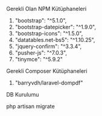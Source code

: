 
Gerekli Olan NPM Kütüphaneleri

1. "bootstrap": "^5.1.0",
2. "bootstrap-datepicker": "^1.9.0",
3. "bootstrap-icons": "^1.5.0",
4. "datatables.net-bs5": "^1.10.25",
5. "jquery-confirm": "^3.3.4",
6. "pusher-js": "^7.0.3",
7. "tinymce": "^5.9.2"


Gerekli Composer Kütüphaneleri

1. "barryvdh/laravel-dompdf"


DB Kurulumu

php artisan migrate

